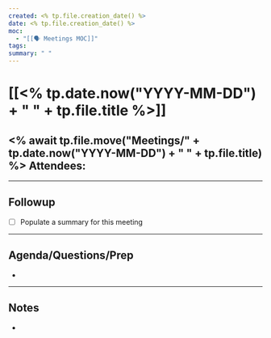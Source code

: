 ```yaml
---
created: <% tp.file.creation_date() %>
date: <% tp.file.creation_date() %>
moc:
  - "[[🗣 Meetings MOC]]"
tags: 
summary: " "
---
```

# [[<% tp.date.now("YYYY-MM-DD") + " " + tp.file.title %>]]
<% await tp.file.move("Meetings/" + tp.date.now("YYYY-MM-DD") + " " + tp.file.title) %>
**Attendees**: 
- 
---
## Followup
- [ ] Populate a summary for this meeting

---
## Agenda/Questions/Prep
- 

---
## Notes
* 